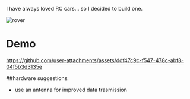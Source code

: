 I have always loved RC cars... so I decided to build one. 

![rover](https://github.com/user-attachments/assets/2702e98e-75e8-465b-88b6-9b26e8e4a94e)

# Demo



https://github.com/user-attachments/assets/ddf47c9c-f547-478c-abf8-04f5b3d3135e

##hardware suggestions:
- use an antenna for improved data trasmission
